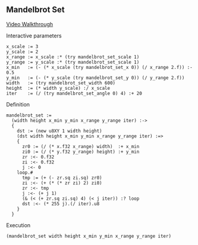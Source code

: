 Mandelbrot Set
--------------
[Video Walkthrough](https://www.youtube.com/watch?v=a_hz8wFACVM)

Interactive parameters

    x_scale := 3
    y_scale := 2
    x_range := x_scale :* (try mandelbrot_set_scale 1)
    y_range := y_scale :* (try mandelbrot_set_scale 1)
    x_min   := (- (* x_scale (try mandelbrot_set_x 0)) (/ x_range 2.f)) :- 0.5
    y_min   := (- (* y_scale (try mandelbrot_set_y 0)) (/ y_range 2.f))
    width   := (try mandelbrot_set_width 600)
    height  := (* width y_scale) :/ x_scale
    iter    := (/ (try mandelbrot_set_angle 0) 4) :+ 20

Definition

    mandelbrot_set :=
      (width height x_min y_min x_range y_range iter) :->
      {
        dst := (new u8XY 1 width height)
        (dst width height x_min y_min x_range y_range iter) :=>
        {
          zr0 := (/ (* x.f32 x_range) width)  :+ x_min
          zi0 := (/ (* y.f32 y_range) height) :+ y_min
          zr :<- 0.f32
          zi :<- 0.f32
          j :<- 0
        loop.#
          tmp := (+ (- zr.sq zi.sq) zr0)
          zi :<- (+ (* (* zr zi) 2) zi0)
          zr :<- tmp
          j :<- (+ j 1)
          (& (< (+ zr.sq zi.sq) 4) (< j iter)) :? loop
          dst :<- (* 255 j).(/ iter).u8
        }
      }

Execution

    (mandelbrot_set width height x_min y_min x_range y_range iter)
